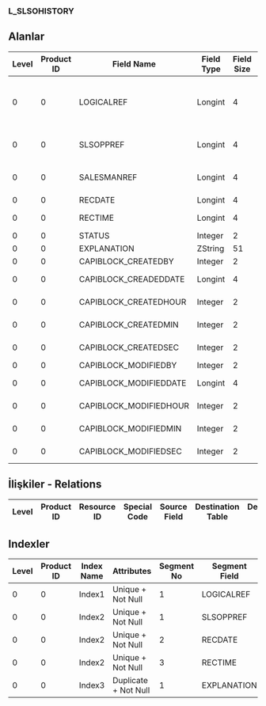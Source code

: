 ### L_SLSOHISTORY

## Alanlar

**Level**|**Product ID**|**Field Name**|**Field Type**|**Field Size**|**Field Offset**|**Türkçe Açıklama**|**Expression**
-----|-----|-----|-----|-----|-----|-----|-----
0|0|LOGICALREF|Longint|4|0|Satış fırsatları tarihçesi tablosu log. Ref.|Sales Opportunities History Table Logical Reference
0|0|SLSOPPREF|Longint|4|4|Satış fırsatları ref.|Sales Opportunity Reference
0|0|SALESMANREF|Longint|4|8|Satış Temsilcisi Referansı|Sales Representative Reference
0|0|RECDATE|Longint|4|12|Kayıt tarihi|Record Date
0|0|RECTIME|Longint|4|16|Kayıt zamanı|Record Time
0|0|STATUS|Integer|2|20|Durumu|Status
0|0|EXPLANATION|ZString|51|22|Açıklama|Description
0|0|CAPIBLOCK_CREATEDBY|Integer|2|73|Oluşturan|Created By
0|0|CAPIBLOCK_CREADEDDATE|Longint|4|75|Oluşturulma Tarihi|Created Date
0|0|CAPIBLOCK_CREATEDHOUR|Integer|2|79|Oluşturulma Saati|Created Hour
0|0|CAPIBLOCK_CREATEDMIN|Integer|2|81|Oluşturulma Dakikası|Created Minute
0|0|CAPIBLOCK_CREATEDSEC|Integer|2|83|Oluşturulma Saniyesi|Created Second
0|0|CAPIBLOCK_MODIFIEDBY|Integer|2|85|Değiştiren|Modified By
0|0|CAPIBLOCK_MODIFIEDDATE|Longint|4|87|Değiştirilme Tarihi|Modified Date
0|0|CAPIBLOCK_MODIFIEDHOUR|Integer|2|91|Değiştirilme Saati|Modified Hour
0|0|CAPIBLOCK_MODIFIEDMIN|Integer|2|93|Değiştirilme Dakikası|Modified Minute
0|0|CAPIBLOCK_MODIFIEDSEC|Integer|2|95|Değiştirilme Saniyesi|Modified Second

## İlişkiler - Relations
**Level**|**Product ID**|**Resource ID**|**Special Code**|**Source Field**|**Destination Table**|**Destination Field**|**Relation Type**|**Extra Condition**
-----|-----|-----|-----|-----|-----|-----|-----|-----

## Indexler
**Level**|**Product ID**|**Index Name**|**Attributes**|**Segment No**|**Segment Field**|**Sense**
-----|-----|-----|-----|-----|-----|-----
0|0|Index1|Unique + Not Null|1|LOGICALREF|Ascending
0|0|Index2|Unique + Not Null|1|SLSOPPREF|Ascending
0|0|Index2|Unique + Not Null|2|RECDATE|Ascending
0|0|Index2|Unique + Not Null|3|RECTIME|Ascending
0|0|Index3|Duplicate + Not Null|1|EXPLANATION|Ascending
